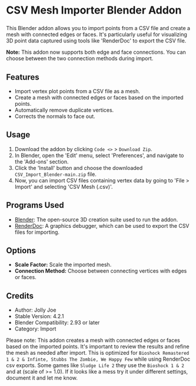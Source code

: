 # CSV Mesh Importer Blender Addon
### 

This Blender addon allows you to import points from a CSV file and create a mesh with connected edges or faces. It's particularly useful for visualizing 3D point data captured using tools like 'RenderDoc' to export the CSV file.

**Note:** This addon now supports both edge and face connections. You can choose between the two connection methods during import.

## Features
- Import vertex plot points from a CSV file as a mesh.
- Create a mesh with connected edges or faces based on the imported points.
- Automatically remove duplicate vertices.
- Corrects the normals to face out.

## Usage
1. Download the addon by clicking `Code <>` > `Download Zip`.
2. In Blender, open the 'Edit' menu, select 'Preferences', and navigate to the 'Add-ons' section.
3. Click the 'Install' button and choose the downloaded `CSV_Import_Blender-main.zip` file.
4. Now, you can import CSV files containing vertex data by going to 'File > Import' and selecting 'CSV Mesh (.csv)'.

## Programs Used
- [Blender](https://www.blender.org): The open-source 3D creation suite used to run the addon.
- [RenderDoc](https://renderdoc.org/): A graphics debugger, which can be used to export the CSV files for importing.

## Options
- **Scale Factor:** Scale the imported mesh.
- **Connection Method:** Choose between connecting vertices with edges or faces.

## Credits
- Author: Jolly Joe
- Stable Version: 4.2.1
- Blender Compatibility: 2.93 or later
- Category: Import

Please note: This addon creates a mesh with connected edges or faces based on the imported points. It's important to review the results and refine the mesh as needed after import. This is optimized for `Bioshock Remastered 1 & 2 & Infinte, Stubbs The Zombie, We Happy Few` while using RenderDoc csv exports. Some games like `Sludge Life 2` they use the `Bioshock 1 & 2` and at (scale of >= 1.0). If it looks like a mess try it under different settings, document it and let me know. 
